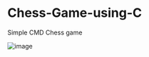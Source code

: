 # Chess-Game-using-C
Simple CMD Chess game


![image](https://user-images.githubusercontent.com/95850756/176746062-5cfb9d61-603d-4e85-8d64-4edf91c64f36.png)
